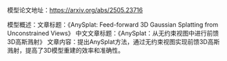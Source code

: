 模型论文地址：https://arxiv.org/abs/2505.23716

模型概述：文章标题：《AnySplat: Feed-forward 3D Gaussian Splatting from Unconstrained Views》
中文文章标题：《AnySplat：从无约束视图中进行前馈3D高斯溅射》
文章内容：提出AnySplat方法，通过无约束视图实现前馈3D高斯溅射，提高了3D模型重建的效率和准确性。
